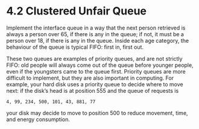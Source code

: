 # 4.2 Clustered Unfair Queue
Implement the interface queue in a way that the next person 
retrieved is always a person over 65, if there is any in
the queue; if not, it must be a person over 18, if there is any in 
the queue. Inside each age category, the behaviour of the queue is 
typical FIFO: first in, first out.

These two queues are examples of priority queues, and are not 
strictly FIFO: old people will always come out of the queue before 
younger people, even if the youngsters came to the queue first. 
Priority queues are more difficult to implement, but they are 
also important in computing. For example, your hard disk uses a 
priority queue to decide where to move next: if the disk’s head is 
at position 555 and the queue of requests is

```4, 99, 234, 500, 101, 43, 881, 77```

your disk may decide to move to position 500 to reduce movement, 
time, and energy consumption.